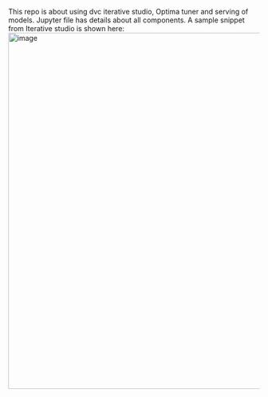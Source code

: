 This repo is about using dvc iterative studio, Optima tuner and serving of models. Jupyter file has details about all components. A sample snippet from Iterative studio is shown here:
<img width="1755" height="712" alt="image" src="https://github.com/user-attachments/assets/f469c0c2-ca64-49f9-a5ab-6cdb4518dcbd" />

